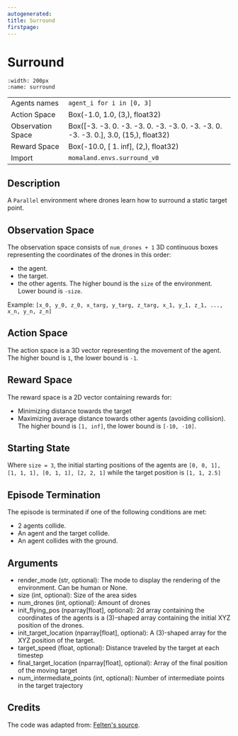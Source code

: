 ```yaml
---
autogenerated:
title: Surround
firstpage:
---
```


# Surround
```{figure} ../_static/gifs/surround.gif
:width: 200px
:name: surround
```
|   |   |
|---|---|
| Agents names | `agent_i for i in [0, 3]` |
| Action Space | Box(-1.0, 1.0, (3,), float32) |
| Observation Space | Box([-3. -3.  0. -3. -3.  0. -3. -3.  0. -3. -3.  0. -3. -3.  0.], 3.0, (15,), float32) |
| Reward Space | Box(-10.0, [ 1. inf], (2,), float32) |
| Import | `momaland.envs.surround_v0` |

## Description
A `Parallel` environment where drones learn how to surround a static target point.

## Observation Space
The observation space consists of `num_drones + 1` 3D continuous boxes representing the coordinates of the drones in this order:
- the agent.
- the target.
- the other agents.
The higher bound is the `size` of the environment. Lower bound is `-size`.

Example:
`[x_0, y_0, z_0, x_targ, y_targ, z_targ, x_1, y_1, z_1, ..., x_n, y_n, z_n]`

## Action Space
The action space is a 3D vector representing the movement of the agent.
The higher bound is `1`, the lower bound is `-1`.

## Reward Space
The reward space is a 2D vector containing rewards for:
- Minimizing distance towards the target
- Maximizing average distance towards other agents (avoiding collision).
The higher bound is `[1, inf]`, the lower bound is `[-10, -10]`.

## Starting State
Where `size = 3`, the initial starting positions of the agents are `[0, 0, 1], [1, 1, 1], [0, 1, 1], [2, 2, 1]` while the target position is `[1, 1, 2.5]`

## Episode Termination
The episode is terminated if one of the following conditions are met:
- 2 agents collide.
- An agent and the target collide.
- An agent collides with the ground.

## Arguments
- render_mode (str, optional): The mode to display the rendering of the environment. Can be human or None.
- size (int, optional): Size of the area sides
- num_drones (int, optional): Amount of drones
- init_flying_pos (nparray[float], optional): 2d array containing the coordinates of the agents is a (3)-shaped array containing the initial XYZ position of the drones.
- init_target_location (nparray[float], optional): A (3)-shaped array for the XYZ position of the target.
- target_speed (float, optional): Distance traveled by the target at each timestep
- final_target_location (nparray[float], optional): Array of the final position of the moving target
- num_intermediate_points (int, optional): Number of intermediate points in the target trajectory

## Credits
The code was adapted from: [Felten's source](https://github.com/ffelten/CrazyRL).
